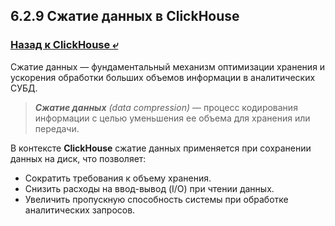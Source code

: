## 6.2.9 Сжатие данных в ClickHouse

### [Назад к ClickHouse ⤶](/data/Module6/data/clickhouse.md)

Сжатие данных — фундаментальный механизм оптимизации хранения и ускорения обработки больших объемов информации 
в аналитических СУБД.  

> _**Сжатие данных** (data compression)_ — процесс кодирования информации с целью уменьшения ее объема для хранения 
> или передачи.  

В контексте **ClickHouse** сжатие данных применяется при сохранении данных на диск, что позволяет:  
- Сократить требования к объему хранения.  
- Снизить расходы на ввод-вывод (I/O) при чтении данных.  
- Увеличить пропускную способность системы при обработке аналитических запросов.  